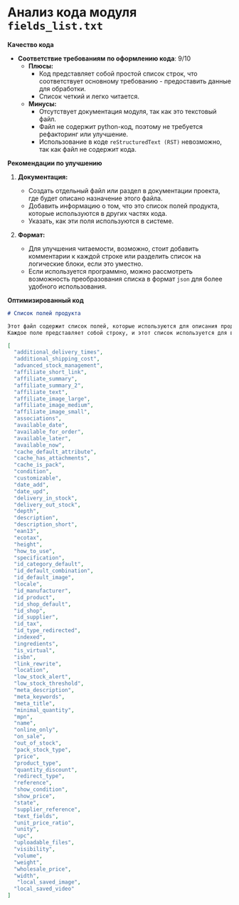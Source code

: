 # Анализ кода модуля `fields_list.txt`

**Качество кода**

- **Соответствие требованиям по оформлению кода**: 9/10
  - **Плюсы:**
    - Код представляет собой простой список строк, что соответствует основному требованию - предоставить данные для обработки.
    - Список четкий и легко читается.
  - **Минусы:**
    - Отсутствует документация модуля, так как это текстовый файл.
    - Файл не содержит python-код, поэтому не требуется рефакторинг или улучшение.
    - Использование в коде `reStructuredText (RST)` невозможно, так как файл не содержит кода.

**Рекомендации по улучшению**

1. **Документация:**
   - Создать отдельный файл или раздел в документации проекта, где будет описано назначение этого файла.
   - Добавить информацию о том, что это список полей продукта, которые используются в других частях кода.
   - Указать, как эти поля используются в системе.

2. **Формат:**
   - Для улучшения читаемости, возможно, стоит добавить комментарии к каждой строке или разделить список на логические блоки, если это уместно.
   - Если используется программно, можно рассмотреть возможность преобразования списка в формат `json` для более удобного использования.

**Оптимизированный код**

```markdown
# Список полей продукта

Этот файл содержит список полей, которые используются для описания продуктов в системе.
Каждое поле представляет собой строку, и этот список используется для валидации и обработки данных продуктов.

```

```json
[
  "additional_delivery_times",
  "additional_shipping_cost",
  "advanced_stock_management",
  "affiliate_short_link",
  "affiliate_summary",
  "affiliate_summary_2",
  "affiliate_text",
  "affiliate_image_large",
  "affiliate_image_medium",
  "affiliate_image_small",
  "associations",
  "available_date",
  "available_for_order",
  "available_later",
  "available_now",
  "cache_default_attribute",
  "cache_has_attachments",
  "cache_is_pack",
  "condition",
  "customizable",
  "date_add",
  "date_upd",
  "delivery_in_stock",
  "delivery_out_stock",
  "depth",
  "description",
  "description_short",
  "ean13",
  "ecotax",
  "height",
  "how_to_use",
  "specification",
  "id_category_default",
  "id_default_combination",
  "id_default_image",
  "locale",
  "id_manufacturer",
  "id_product",
  "id_shop_default",
  "id_shop",
  "id_supplier",
  "id_tax",
  "id_type_redirected",
  "indexed",
  "ingredients",
  "is_virtual",
  "isbn",
  "link_rewrite",
  "location",
  "low_stock_alert",
  "low_stock_threshold",
  "meta_description",
  "meta_keywords",
  "meta_title",
  "minimal_quantity",
  "mpn",
  "name",
  "online_only",
  "on_sale",
  "out_of_stock",
  "pack_stock_type",
  "price",
  "product_type",
  "quantity_discount",
  "redirect_type",
  "reference",
  "show_condition",
  "show_price",
  "state",
  "supplier_reference",
  "text_fields",
  "unit_price_ratio",
  "unity",
  "upc",
  "uploadable_files",
  "visibility",
  "volume",
  "weight",
  "wholesale_price",
  "width",
   "local_saved_image",
  "local_saved_video"
]
```